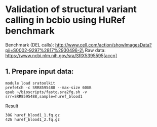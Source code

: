 # Validation of structural variant calling in bcbio using HuRef benchmark

Benchmark (DEL calls): http://www.cell.com/action/showImagesData?pii=S0002-9297%2817%2930496-2\ 
Raw data: https://www.ncbi.nlm.nih.gov/sra/SRX5395595[accn]

## 1. Prepare input data:
```
module load sratoolkit
prefetch -c SRR8595488 --max-size 60GB
qsub ~/bioscripts/fastq.sra2fq.sh -v srr=SRR8595488,sample=huref_blood1
```
Result
```
38G	huref_blood1_1.fq.gz
42G	huref_blood1_2.fq.gz
```
